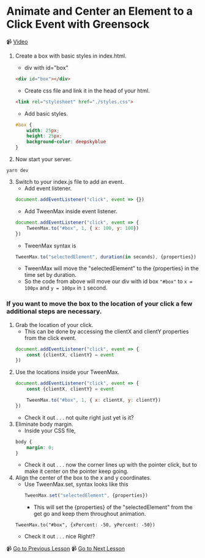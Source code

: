 # Animate and Center an Element to a Click Event with Greensock

📹 [Video](https://egghead.io/lessons/greensock-animate-and-center-an-element-to-a-click-event-with-greensock)

1. Create a box with basic styles in index.html.
    - div with id="box"
    ```html
    <div id="box"></div>
    ```
    - Create css file and link it in the head of your html.
    ```html
    <link rel="stylesheet" href="./styles.css">
    ```
    - Add basic styles.
    ```css
    #box {
        width: 25px;
        height: 25px;
        background-color: deepskyblue
    }
    ```

2. Now start your server.
```
yarn dev
```

3. Switch to your index.js file to add an event.
    - Add event listener.
    ```js
    document.addEventListener("click", event => {}) 
    ```
    - Add TweenMax inside event listener.
    ```js
    document.addEventListener("click", event => {
        TweenMax.to("#box", 1, { x: 100, y: 100})
    })
    ```
    - TweenMax syntax is
    ```js
    TweenMax.to("selectedElement", duration(in seconds), {properties})
    ```
    - TweenMax will move the "selectedElement" to the {properties} in the time set by duration.
    - So the code from above will move our div with id box `"#box"` to `x = 100px` and `y = 100px` in `1` second.



### If you want to move the box to the location of your click a few additional steps are necessary.

1. Grab the location of your click.
    - This can be done by accessing the clientX and clientY properties from the click event.
    ```js
    document.addEventListener("click", event => {
        const {clientX, clientY} = event
    })
    ```
2. Use the locations inside your TweenMax.
    ```js
    document.addEventListener("click", event => {
        const {clientX, clientY} = event

        TweenMax.to("#box", 1, { x: clientX, y: clientY})
    })
    ```
    - Check it out . . . not quite right just yet is it? 
3. Eliminate body margin.
    - Inside your CSS file,
    ```css
    body {
        margin: 0;
    }
    ```
    - Check it out . . . now the corner lines up with the pointer click, but to make it center on the pointer keep going.
4. Align the center of the box to the x and y coordinates.
    - Use TweenMax.set, syntax looks like this
        ```js
        TweenMax.set("selectedElement", {properties})
        ```
        - This will set the {properties} of the "selectedElement" from the get go and keep them throughout animation.
    ```
    TweenMax.to("#box", {xPercent: -50, yPercent: -50})
    ```
    - Check it out . . . nice Right!?

📹 [Go to Previous Lesson](https://egghead.io/lessons/greensock-setup-greensock-as-a-module-with-parcel) 
📹 [Go to Next Lesson](https://egghead.io/lessons/greensock-rotate-an-element-based-on-previous-values-with-greensock)